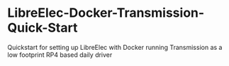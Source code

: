 # LibreElec-Docker-Transmission-Quick-Start
Quickstart for setting up LibreElec with Docker running Transmission as a low footprint RP4 based daily driver 
